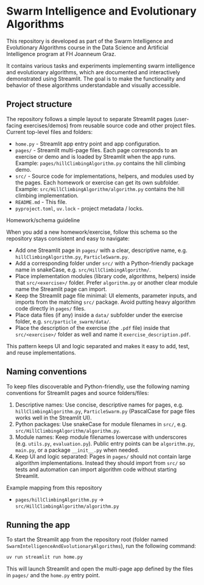 # Swarm Intelligence and Evolutionary Algorithms

This repository is developed as part of the Swarm Intelligence and Evolutionary Algorithms course in the Data Science and Artificial Intelligence program at FH Joanneum Graz.

It contains various tasks and experiments implementing swarm intelligence and evolutionary algorithms, which are documented and interactively demonstrated using Streamlit. The goal is to make the functionality and behavior of these algorithms understandable and visually accessible.

## Project structure

The repository follows a simple layout to separate Streamlit pages (user-facing exercises/demos) from reusable source code and other project files. Current top-level files and folders:

- `home.py` - Streamlit app entry point and app configuration.
- `pages/` - Streamlit multi-page files. Each page corresponds to an exercise or demo and is loaded by Streamlit when the app runs. Example: `pages/hillClimbingAlgorithm.py` contains the hill climbing demo.
- `src/` - Source code for implementations, helpers, and modules used by the pages. Each homework or exercise can get its own subfolder. Example: `src/HillClimbingAlgorithm/algorithm.py` contains the hill climbing implementation.
- `README.md` - This file.
- `pyproject.toml`, `uv.lock` - project metadata / locks.

Homework/schema guideline

When you add a new homework/exercise, follow this schema so the repository stays consistent and easy to navigate:

- Add one Streamlit page in `pages/` with a clear, descriptive name, e.g. `hillClimbingAlgorithm.py`, `ParticleSwarm.py`.
- Add a corresponding folder under `src/` with a Python-friendly package name in snakeCase, e.g. `src/HillClimbingAlgorithm/`.
- Place implementation modules (library code, algorithms, helpers) inside that `src/<exercise>/` folder. Prefer `algorithm.py` or another clear module name the Streamlit page can import.
- Keep the Streamlit page file minimal: UI elements, parameter inputs, and imports from the matching `src/` package. Avoid putting heavy algorithm code directly in `pages/` files.
- Place data files (if any) inside a `data/` subfolder under the exercise folder, e.g. `src/particle_swarm/data/`.
- Place the description of the exercise (the `.pdf` file) inside that `src/<exercise>/` folder as well and name it `exercise_description.pdf`.

This pattern keeps UI and logic separated and makes it easy to add, test, and reuse implementations.

## Naming conventions

To keep files discoverable and Python-friendly, use the following naming conventions for Streamlit pages and source folders/files:

1. Descriptive names: Use concise, descriptive names for pages, e.g. `hillClimbingAlgorithm.py`, `ParticleSwarm.py` (PascalCase for page files works well in the Streamlit UI).
2. Python packages: Use snakeCase for module filenames in `src/`, e.g. `src/HillClimbingAlgorithm/algorithm.py`.
3. Module names: Keep module filenames lowercase with underscores (e.g. `utils.py`, `evaluation.py`). Public entry points can be `algorithm.py`, `main.py`, or a package `__init__.py` when needed.
4. Keep UI and logic separated: Pages in `pages/` should not contain large algorithm implementations. Instead they should import from `src/` so tests and automation can import algorithm code without starting Streamlit.

Example mapping from this repository

- `pages/hillClimbingAlgorithm.py` → `src/HillClimbingAlgorithm/algorithm.py`

## Running the app

To start the Streamlit app from the repository root (folder named `SwarmIntelligenceAndEvolutionaryAlgorithms`), run the following command:

```bash
uv run streamlit run home.py
```

This will launch Streamlit and open the multi-page app defined by the files in `pages/` and the `home.py` entry point.

